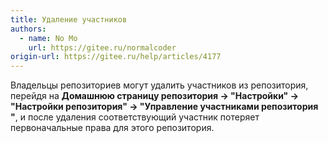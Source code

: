 ```yaml
---
title: Удаление участников
authors:
  - name: No Mo
    url: https://gitee.ru/normalcoder
origin-url: https://gitee.ru/help/articles/4177
---
```


Владельцы репозиториев могут удалить участников из репозитория, перейдя на **Домашнюю страницу репозитория -> "Настройки" -> "Настройки репозитория" -> "Управление участниками репозитория "**, и после удаления соответствующий участник потеряет первоначальные права для этого репозитория.